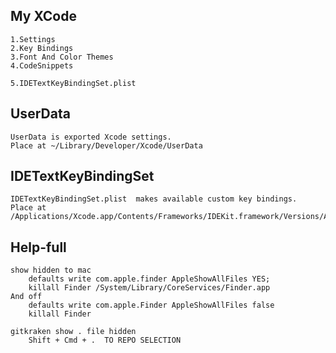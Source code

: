 My XCode
---
    1.Settings 
    2.Key Bindings 
    3.Font And Color Themes 
    4.CodeSnippets
    
    5.IDETextKeyBindingSet.plist

UserData
--- 
    UserData is exported Xcode settings.
    Place at ~/Library/Developer/Xcode/UserData



IDETextKeyBindingSet
---
    IDETextKeyBindingSet.plist  makes available custom key bindings.
    Place at /Applications/Xcode.app/Contents/Frameworks/IDEKit.framework/Versions/A/Resources/IDETextKeyBindingSet.plist.

 
Help-full
---
    show hidden to mac 
        defaults write com.apple.finder AppleShowAllFiles YES;
        killall Finder /System/Library/CoreServices/Finder.app
    And off 
        defaults write com.apple.Finder AppleShowAllFiles false
        killall Finder

    gitkraken show . file hidden
        Shift + Cmd + .  TO REPO SELECTION
    
